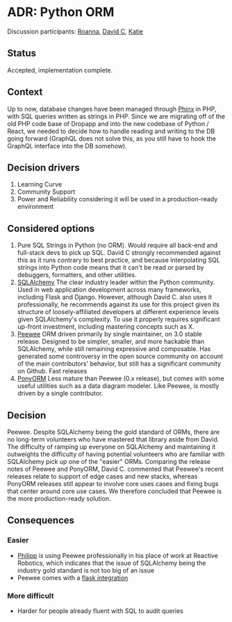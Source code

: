 # ADR: Python ORM 
Discussion participants: [Roanna](https://github.com/orgs/boxwise/people/aerinsol), [David C](https://github.com/orgs/boxwise/people/jdcsgh), [Katie](https://github.com/orgs/boxwise/people/mcgnly)

## Status

Accepted, implementation complete. 

## Context

Up to now, database changes have been managed through [Phinx](https://phinx.org/) in PHP, with SQL queries written as strings in PHP. Since we are migrating off of the old PHP code base of Dropapp and into the new codebase of Python / React, we needed to decide how to handle reading and writing to the DB going forward (GraphQL does not solve this, as you still have to hook the GraphQL interface into the DB somehow). 

## Decision drivers

1. Learning Curve
2. Community Support
3. Power and Reliability considering it will be used in a production-ready environment

## Considered options

1. Pure SQL Strings in Python (no ORM). Would require all back-end and full-stack devs to pick up SQL. David C strongly recommended against this as it runs contrary to best practice, and because interpolating SQL strings into Python code means that it can't be read or parsed by debuggers, formatters, and other utilities.
2. [SQLAlchemy](https://www.sqlalchemy.org/) The clear industry leader within the Python community. Used in web application development across many frameworks, including Flask and Django. However, although David C. also uses it professionally, he recommends against its use for this project given its structure of loosely-affiliated developers at different experience levels given SQLAlchemy's complexity. To use it properly requires significant up-front investment, including mastering concepts such as X.
3. [Peewee](http://docs.peewee-orm.com/en/latest/) ORM driven primarily by single maintainer, on 3.0 stable release. Designed to be simpler, smaller, and more hackable than SQLAlchemy, while still remaining expressive and composable. Has generated some controversy in the open source community on account of the main contributors' behavior, but still has a significant community on Github. Fast releases
4. [PonyORM](https://ponyorm.org/) Less mature than Peewee (0.x release), but comes with some useful utilities such as a data diagram modeler. Like Peewee, is mostly driven by a single contributor.


## Decision
Peewee. Despite SQLAlchemy being the gold standard of ORMs, there are no long-term volunteers who have mastered that library aside from David. The difficulty of ramping up everyone on SQLAlchemy and maintaining it outweights the difficulty of having potential volunteers who are familiar with SQLAlchemy pick up one of the "easier" ORMs. Comparing the release notes of Peewee and PonyORM, David C. commented that Peewee's recent releases relate to support of edge cases and new stacks, whereas PonyORM releases still appear to involve core uses cases and fixing bugs that center around core use cases. We therefore concluded that Peewee is the more production-ready solution.

## Consequences

### Easier
- [Philipp](https://github.com/orgs/boxwise/people/pylipp) is using Peewee professionally in his place of work at Reactive Robotics, which indicates that the issue of SQLAlchemy being the industry gold standard is not too big of an issue
- Peewee comes with a [flask integration](http://docs.peewee-orm.com/en/latest/peewee/playhouse.html#flask-utils)


### More difficult
- Harder for people already fluent with SQL to audit queries 
